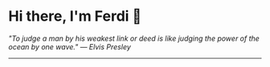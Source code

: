 <h1>Hi there, I'm Ferdi 👋</h1>

<p><em>
  "To judge a man by his weakest link or deed is like judging the power of the ocean by one wave." — Elvis Presley
</em></p>

---
